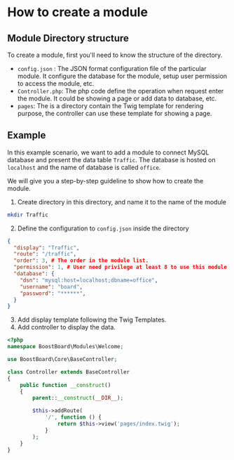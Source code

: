 # How to create a module

## Module Directory structure

To create a module, first you'll need to know the structure of the directory.

- `config.json` : The JSON format configuration file of the particular module. It configure the database for the module, setup user permission to access the module, etc.
- `Controller.php`: The php code define the operation when request enter the module. It could be showing a page or add data to database, etc.
- `pages`: The is a directory contain the Twig template for rendering purpose, the controller can use these template for showing a page.

## Example

In this example scenario, we want to add a module to connect MySQL database and present the data table `Traffic`. The database is hosted on `localhost` and the name of database is called `office`.

We will give you a step-by-step guideline to show how to create the module.

1. Create directory in this directory, and name it to the name of the module
```bash
mkdir Traffic
```

2. Define the configuration to `config.json` inside the directory
```json
{
  "display": "Traffic",
  "route": "/traffic",
  "order": 3, # The order in the module list.
  "permission": 1, # User need privilege at least 8 to use this module.
  "database": {
    "dsn": "mysql:host=localhost;dbname=office",
    "username": "board",
    "password": "******",
  }
}
```

3. Add display template following the Twig Templates.
4. Add controller to display the data.
```php
<?php
namespace BoostBoard\Modules\Welcome;

use BoostBoard\Core\BaseController;

class Controller extends BaseController
{
    public function __construct()
    {
        parent::__construct(__DIR__);

        $this->addRoute(
            '/', function () {
                return $this->view('pages/index.twig');
            }
        );
    }
}
```
